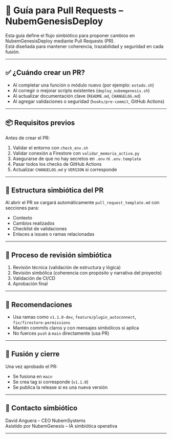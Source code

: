 # 🔀 Guía para Pull Requests – NubemGenesisDeploy

Esta guía define el flujo simbiótico para proponer cambios en NubemGenesisDeploy mediante Pull Requests (PR).  
Está diseñada para mantener coherencia, trazabilidad y seguridad en cada fusión.

---

## ✅ ¿Cuándo crear un PR?

- Al completar una función o módulo nuevo (por ejemplo: `estado.sh`)
- Al corregir o mejorar scripts existentes (`deploy_nubemgenesis.sh`)
- Al actualizar documentación clave (`README.md`, `CHANGELOG.md`)
- Al agregar validaciones o seguridad (`hooks/pre-commit`, GitHub Actions)

---

## 📦 Requisitos previos

Antes de crear el PR:

1. Validar el entorno con `check_env.sh`
2. Validar conexión a Firestore con `validar_memoria_activa.py`
3. Asegurarse de que no hay secretos en `.env` ni `.env.template`
4. Pasar todos los checks de GitHub Actions
5. Actualizar `CHANGELOG.md` y `VERSION` si corresponde

---

## 🧠 Estructura simbiótica del PR

Al abrir el PR se cargará automáticamente `pull_request_template.md` con secciones para:

- Contexto
- Cambios realizados
- Checklist de validaciones
- Enlaces a issues o ramas relacionadas

---

## 🔁 Proceso de revisión simbiótica

1. Revisión técnica (validación de estructura y lógica)
2. Revisión simbólica (coherencia con propósito y narrativa del proyecto)
3. Validación de CI/CD
4. Aprobación final

---

## 🧪 Recomendaciones

- Usa ramas como `v1.1.0-dev`, `feature/plugin_autoconnect`, `fix/firestore-permissions`
- Mantén commits claros y con mensajes simbólicos si aplica
- No fuerces `push` a `main` directamente (usa PR)

---

## 🧬 Fusión y cierre

Una vez aprobado el PR:
- Se fusiona en `main`
- Se crea tag si corresponde (`v1.1.0`)
- Se publica la release si es una nueva versión

---

## 👤 Contacto simbiótico

David Anguera – CEO NubemSystems  
Asistido por NubemGenesis – IA simbiótica operativa

---